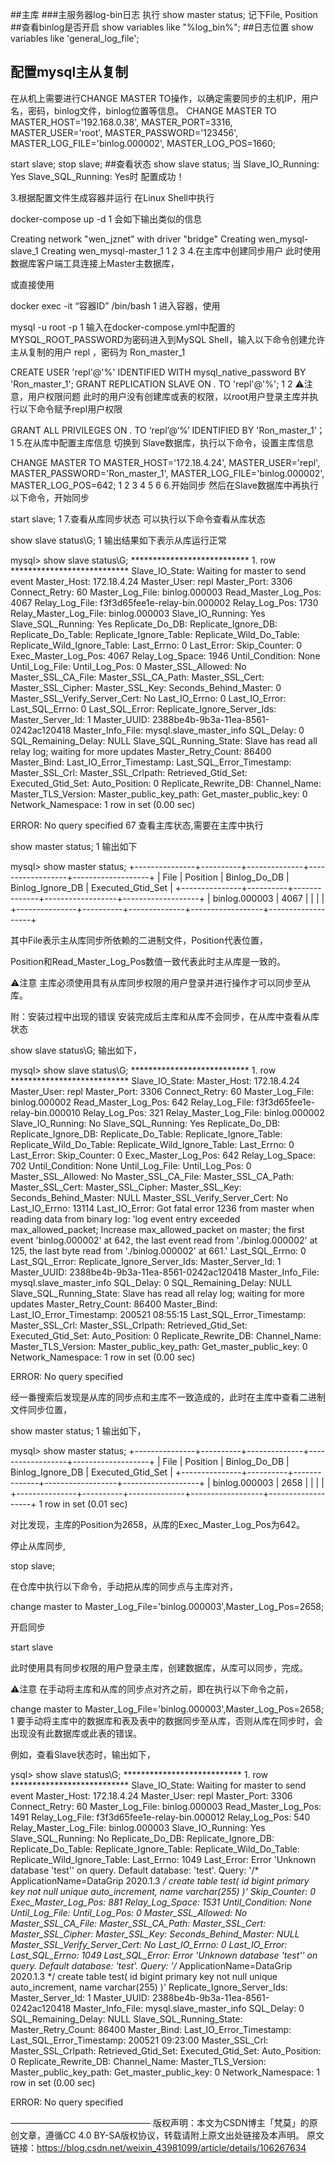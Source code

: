 
##主库
###主服务器log-bin日志
执行 show master status;
记下File, Position
##查看binlog是否开启
show variables like "%log_bin%";
##日志位置
show variables like 'general_log_file';



## 配置mysql主从复制
在从机上需要进行CHANGE MASTER TO操作，以确定需要同步的主机IP，用户名，密码，binlog文件，binlog位置等信息。
CHANGE MASTER TO
MASTER_HOST='192.168.0.38',
MASTER_PORT=3316,
MASTER_USER='root',
MASTER_PASSWORD='123456',
MASTER_LOG_FILE='binlog.000002',
MASTER_LOG_POS=1660;


start slave;
stop slave;
##查看状态
show slave status;
当 Slave_IO_Running: Yes Slave_SQL_Running: Yes时 配置成功！







3.根据配置文件生成容器并运行
在Linux Shell中执行

docker-compose up -d
1
会如下输出类似的信息

Creating network "wen_jznet" with driver "bridge"
Creating wen_mysql-slave_1
Creating wen_mysql-master_1
1
2
3
4.在主库中创建同步用户
此时使用数据库客户端工具连接上Master主数据库，

或直接使用

docker exec -it “容器ID” /bin/bash
1
进入容器，使用

mysql -u root -p
1
输入在docker-compose.yml中配置的MYSQL_ROOT_PASSWORD为密码进入到MySQL Shell，输入以下命令创建允许主从复制的用户 repl ，密码为 Ron_master_1

CREATE USER 'repl'@'%' IDENTIFIED WITH mysql_native_password BY 'Ron_master_1';
GRANT REPLICATION SLAVE ON *.* TO 'repl'@'%';
1
2
⚠️注意，用户权限问题
此时的用户没有创建库或表的权限，以root用户登录主库并执行以下命令赋予repl用户权限

GRANT ALL PRIVILEGES ON  *.* TO ‘repl’@‘%’ IDENTIFIED BY 'Ron_master_1’；
1
5.在从库中配置主库信息
切换到 Slave数据库，执行以下命令，设置主库信息

CHANGE MASTER TO
MASTER_HOST='172.18.4.24',
MASTER_USER='repl',
MASTER_PASSWORD='Ron_master_1',
MASTER_LOG_FILE='binlog.000002',
MASTER_LOG_POS=642;
1
2
3
4
5
6
6.开始同步
然后在Slave数据库中再执行以下命令，开始同步

start slave;
1
7.查看从库同步状态
可以执行以下命令查看从库状态

show slave status\G;
1
输出结果如下表示从库运行正常

mysql> show slave status\G;
*************************** 1. row ***************************
               Slave_IO_State: Waiting for master to send event
                  Master_Host: 172.18.4.24
                  Master_User: repl
                  Master_Port: 3306
                Connect_Retry: 60
              Master_Log_File: binlog.000003
          Read_Master_Log_Pos: 4067
               Relay_Log_File: f3f3d65fee1e-relay-bin.000002
                Relay_Log_Pos: 1730
        Relay_Master_Log_File: binlog.000003
             Slave_IO_Running: Yes
            Slave_SQL_Running: Yes
              Replicate_Do_DB: 
          Replicate_Ignore_DB: 
           Replicate_Do_Table: 
       Replicate_Ignore_Table: 
      Replicate_Wild_Do_Table: 
  Replicate_Wild_Ignore_Table: 
                   Last_Errno: 0
                   Last_Error: 
                 Skip_Counter: 0
          Exec_Master_Log_Pos: 4067
              Relay_Log_Space: 1946
              Until_Condition: None
               Until_Log_File: 
                Until_Log_Pos: 0
           Master_SSL_Allowed: No
           Master_SSL_CA_File: 
           Master_SSL_CA_Path: 
              Master_SSL_Cert: 
            Master_SSL_Cipher: 
               Master_SSL_Key: 
        Seconds_Behind_Master: 0
Master_SSL_Verify_Server_Cert: No
                Last_IO_Errno: 0
                Last_IO_Error: 
               Last_SQL_Errno: 0
               Last_SQL_Error: 
  Replicate_Ignore_Server_Ids: 
             Master_Server_Id: 1
                  Master_UUID: 2388be4b-9b3a-11ea-8561-0242ac120418
             Master_Info_File: mysql.slave_master_info
                    SQL_Delay: 0
          SQL_Remaining_Delay: NULL
      Slave_SQL_Running_State: Slave has read all relay log; waiting for more updates
           Master_Retry_Count: 86400
                  Master_Bind: 
      Last_IO_Error_Timestamp: 
     Last_SQL_Error_Timestamp: 
               Master_SSL_Crl: 
           Master_SSL_Crlpath: 
           Retrieved_Gtid_Set: 
            Executed_Gtid_Set: 
                Auto_Position: 0
         Replicate_Rewrite_DB: 
                 Channel_Name: 
           Master_TLS_Version: 
       Master_public_key_path: 
        Get_master_public_key: 0
            Network_Namespace: 
1 row in set (0.00 sec)

ERROR: 
No query specified
67
查看主库状态,需要在主库中执行

show master status;
1
输出如下

mysql> show master status;
+---------------+----------+--------------+------------------+-------------------+
| File          | Position | Binlog_Do_DB | Binlog_Ignore_DB | Executed_Gtid_Set |
+---------------+----------+--------------+------------------+-------------------+
| binlog.000003 |     4067 |              |                  |                   |
+---------------+----------+--------------+------------------+-------------------+

其中File表示主从库同步所依赖的二进制文件，Position代表位置，

Position和Read_Master_Log_Pos数值一致代表此时主从库是一致的。

⚠️注意
主库必须使用具有从库同步权限的用户登录并进行操作才可以同步至从库。

附：安装过程中出现的错误
安装完成后主库和从库不会同步，在从库中查看从库状态

show slave status\G;
输出如下，

mysql> show slave status\G;
*************************** 1. row ***************************
               Slave_IO_State: 
                  Master_Host: 172.18.4.24
                  Master_User: repl
                  Master_Port: 3306
                Connect_Retry: 60
              Master_Log_File: binlog.000002
          Read_Master_Log_Pos: 642
               Relay_Log_File: f3f3d65fee1e-relay-bin.000010
                Relay_Log_Pos: 321
        Relay_Master_Log_File: binlog.000002
             Slave_IO_Running: No
            Slave_SQL_Running: Yes
              Replicate_Do_DB: 
          Replicate_Ignore_DB: 
           Replicate_Do_Table: 
       Replicate_Ignore_Table: 
      Replicate_Wild_Do_Table: 
  Replicate_Wild_Ignore_Table: 
                   Last_Errno: 0
                   Last_Error: 
                 Skip_Counter: 0
          Exec_Master_Log_Pos: 642
              Relay_Log_Space: 702
              Until_Condition: None
               Until_Log_File: 
                Until_Log_Pos: 0
           Master_SSL_Allowed: No
           Master_SSL_CA_File: 
           Master_SSL_CA_Path: 
              Master_SSL_Cert: 
            Master_SSL_Cipher: 
               Master_SSL_Key: 
        Seconds_Behind_Master: NULL
Master_SSL_Verify_Server_Cert: No
                Last_IO_Errno: 13114
                Last_IO_Error: Got fatal error 1236 from master when reading data from binary log: 'log event entry exceeded max_allowed_packet; Increase max_allowed_packet on master; the first event 'binlog.000002' at 642, the last event read from './binlog.000002' at 125, the last byte read from './binlog.000002' at 661.'
               Last_SQL_Errno: 0
               Last_SQL_Error: 
  Replicate_Ignore_Server_Ids: 
             Master_Server_Id: 1
                  Master_UUID: 2388be4b-9b3a-11ea-8561-0242ac120418
             Master_Info_File: mysql.slave_master_info
                    SQL_Delay: 0
          SQL_Remaining_Delay: NULL
      Slave_SQL_Running_State: Slave has read all relay log; waiting for more updates
           Master_Retry_Count: 86400
                  Master_Bind: 
      Last_IO_Error_Timestamp: 200521 08:55:15
     Last_SQL_Error_Timestamp: 
               Master_SSL_Crl: 
           Master_SSL_Crlpath: 
           Retrieved_Gtid_Set: 
            Executed_Gtid_Set: 
                Auto_Position: 0
         Replicate_Rewrite_DB: 
                 Channel_Name: 
           Master_TLS_Version: 
       Master_public_key_path: 
        Get_master_public_key: 0
            Network_Namespace: 
1 row in set (0.00 sec)

ERROR: 
No query specified


经一番搜索后发现是从库的同步点和主库不一致造成的，此时在主库中查看二进制文件同步位置，

show master status;
1
输出如下，

mysql> show master status;
+---------------+----------+--------------+------------------+-------------------+
| File          | Position | Binlog_Do_DB | Binlog_Ignore_DB | Executed_Gtid_Set |
+---------------+----------+--------------+------------------+-------------------+
| binlog.000003 |     2658 |              |                  |                   |
+---------------+----------+--------------+------------------+-------------------+
1 row in set (0.01 sec)

对比发现，主库的Position为2658，从库的Exec_Master_Log_Pos为642。

停止从库同步,

stop slave;

在仓库中执行以下命令，手动把从库的同步点与主库对齐，

 change master to Master_Log_File='binlog.000003',Master_Log_Pos=2658;

开启同步

start slave

此时使用具有同步权限的用户登录主库，创建数据库，从库可以同步，完成。

⚠️注意
在手动将主库和从库的同步点对齐之前，即在执行以下命令之前，

 change master to Master_Log_File='binlog.000003',Master_Log_Pos=2658;
1
要手动将主库中的数据库和表及表中的数据同步至从库，否则从库在同步时，会出现没有此数据库或此表的错误。

例如，查看Slave状态时，输出如下，

ysql> show slave status\G;
*************************** 1. row ***************************
               Slave_IO_State: Waiting for master to send event
                  Master_Host: 172.18.4.24
                  Master_User: repl
                  Master_Port: 3306
                Connect_Retry: 60
              Master_Log_File: binlog.000003
          Read_Master_Log_Pos: 1491
               Relay_Log_File: f3f3d65fee1e-relay-bin.000012
                Relay_Log_Pos: 540
        Relay_Master_Log_File: binlog.000003
             Slave_IO_Running: Yes
            Slave_SQL_Running: No
              Replicate_Do_DB: 
          Replicate_Ignore_DB: 
           Replicate_Do_Table: 
       Replicate_Ignore_Table: 
      Replicate_Wild_Do_Table: 
  Replicate_Wild_Ignore_Table: 
                   Last_Errno: 1049
                   Last_Error: Error 'Unknown database 'test'' on query. Default database: 'test'. Query: '/* ApplicationName=DataGrip 2020.1.3 */ create table test(
    id bigint primary key not null unique auto_increment,
    name varchar(255)
)'
                 Skip_Counter: 0
          Exec_Master_Log_Pos: 881
              Relay_Log_Space: 1531
              Until_Condition: None
               Until_Log_File: 
                Until_Log_Pos: 0
           Master_SSL_Allowed: No
           Master_SSL_CA_File: 
           Master_SSL_CA_Path: 
              Master_SSL_Cert: 
            Master_SSL_Cipher: 
               Master_SSL_Key: 
        Seconds_Behind_Master: NULL
Master_SSL_Verify_Server_Cert: No
                Last_IO_Errno: 0
                Last_IO_Error: 
               Last_SQL_Errno: 1049
               Last_SQL_Error: Error 'Unknown database 'test'' on query. Default database: 'test'. Query: '/* ApplicationName=DataGrip 2020.1.3 */ create table test(
    id bigint primary key not null unique auto_increment,
    name varchar(255)
)'
  Replicate_Ignore_Server_Ids: 
             Master_Server_Id: 1
                  Master_UUID: 2388be4b-9b3a-11ea-8561-0242ac120418
             Master_Info_File: mysql.slave_master_info
                    SQL_Delay: 0
          SQL_Remaining_Delay: NULL
      Slave_SQL_Running_State: 
           Master_Retry_Count: 86400
                  Master_Bind: 
      Last_IO_Error_Timestamp: 
     Last_SQL_Error_Timestamp: 200521 09:23:00
               Master_SSL_Crl: 
           Master_SSL_Crlpath: 
           Retrieved_Gtid_Set: 
            Executed_Gtid_Set: 
                Auto_Position: 0
         Replicate_Rewrite_DB: 
                 Channel_Name: 
           Master_TLS_Version: 
       Master_public_key_path: 
        Get_master_public_key: 0
            Network_Namespace: 
1 row in set (0.00 sec)

ERROR: 
No query specified

————————————————
版权声明：本文为CSDN博主「梵莫」的原创文章，遵循CC 4.0 BY-SA版权协议，转载请附上原文出处链接及本声明。
原文链接：https://blog.csdn.net/weixin_43981099/article/details/106267634